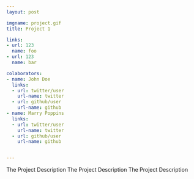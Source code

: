 ```yaml
---
layout: post

imgname: project.gif
title: Project 1

links: 
- url: 123
  name: foo
- url: 123
  name: bar

colaborators:
- name: John Doe
  links:
  - url: twitter/user
    url-name: twitter
  - url: github/user
    url-name: github
- name: Marry Poppins
  links:
  - url: twitter/user
    url-name: twitter
  - url: github/user
    url-name: github


---
```


The Project Description 
The Project Description 
The Project Description 

